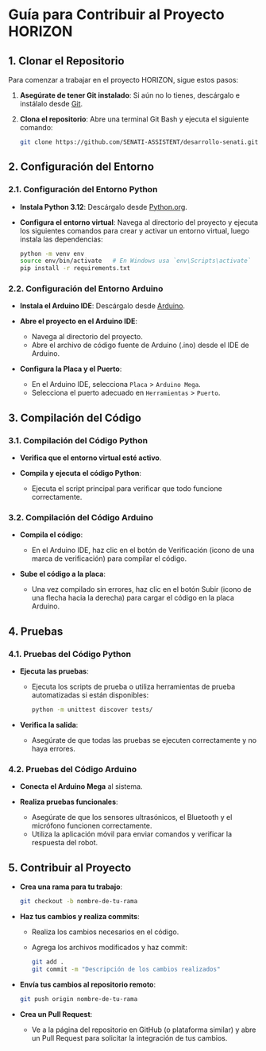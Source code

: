 # Guía para Contribuir al Proyecto HORIZON

## 1. Clonar el Repositorio

Para comenzar a trabajar en el proyecto HORIZON, sigue estos pasos:

1. **Asegúrate de tener Git instalado**: Si aún no lo tienes, descárgalo e instálalo desde [Git](https://git-scm.com/).

2. **Clona el repositorio**:
   Abre una terminal Git Bash y ejecuta el siguiente comando:

    ```bash title="Bash"
    git clone https://github.com/SENATI-ASSISTENT/desarrollo-senati.git
    ```

## 2. Configuración del Entorno

### 2.1. Configuración del Entorno Python

- **Instala Python 3.12**: Descárgalo desde [Python.org](https://www.python.org/).

- **Configura el entorno virtual**:
  Navega al directorio del proyecto y ejecuta los siguientes comandos para crear y activar un entorno virtual, luego instala las dependencias:

    ```bash title="Bash"
    python -m venv env
    source env/bin/activate   # En Windows usa `env\Scripts\activate`
    pip install -r requirements.txt
    ```

### 2.2. Configuración del Entorno Arduino

- **Instala el Arduino IDE**: Descárgalo desde [Arduino](https://www.arduino.cc/en/software).

- **Abre el proyecto en el Arduino IDE**:
  - Navega al directorio del proyecto.
  - Abre el archivo de código fuente de Arduino (.ino) desde el IDE de Arduino.

- **Configura la Placa y el Puerto**:
  - En el Arduino IDE, selecciona `Placa` > `Arduino Mega`.
  - Selecciona el puerto adecuado en `Herramientas` > `Puerto`.

## 3. Compilación del Código

### 3.1. Compilación del Código Python

- **Verifica que el entorno virtual esté activo**.

- **Compila y ejecuta el código Python**:
  - Ejecuta el script principal para verificar que todo funcione correctamente. 

### 3.2. Compilación del Código Arduino

- **Compila el código**:
  - En el Arduino IDE, haz clic en el botón de Verificación (icono de una marca de verificación) para compilar el código.

- **Sube el código a la placa**:
  - Una vez compilado sin errores, haz clic en el botón Subir (icono de una flecha hacia la derecha) para cargar el código en la placa Arduino.

## 4. Pruebas

### 4.1. Pruebas del Código Python

- **Ejecuta las pruebas**:
  - Ejecuta los scripts de prueba o utiliza herramientas de prueba automatizadas si están disponibles:

    ```bash title="Bash"
    python -m unittest discover tests/
    ```

- **Verifica la salida**:
  - Asegúrate de que todas las pruebas se ejecuten correctamente y no haya errores.

### 4.2. Pruebas del Código Arduino

- **Conecta el Arduino Mega** al sistema.

- **Realiza pruebas funcionales**:
  - Asegúrate de que los sensores ultrasónicos, el Bluetooth y el micrófono funcionen correctamente.
  - Utiliza la aplicación móvil para enviar comandos y verificar la respuesta del robot.

## 5. Contribuir al Proyecto

- **Crea una rama para tu trabajo**:
    ```bash title="Bash"
    git checkout -b nombre-de-tu-rama
    ```

- **Haz tus cambios y realiza commits**:
  - Realiza los cambios necesarios en el código.
  - Agrega los archivos modificados y haz commit:

    ```bash title="Bash"
    git add .
    git commit -m "Descripción de los cambios realizados"
    ```

- **Envía tus cambios al repositorio remoto**:
    ```bash title="Bash"
    git push origin nombre-de-tu-rama
    ```

- **Crea un Pull Request**:
  - Ve a la página del repositorio en GitHub (o plataforma similar) y abre un Pull Request para solicitar la integración de tus cambios.

